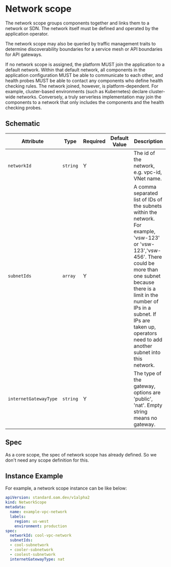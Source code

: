 # Network scope

The network scope groups components together and links them to a network or SDN. The network itself must be defined and operated by the application operator.

The network scope may also be queried by traffic management traits to determine discoverability boundaries for a service mesh or API boundaries for API gateways.

If no network scope is assigned, the platform MUST join the application to a default network. Within that default network, all components in the application configuration MUST be able to communicate to each other, and health probes MUST be able to contact any components who define health checking rules. The network joined, however, is platform-dependent. For example, cluster-based environments (such as Kubernetes) declare cluster-wide networks. Conversely, a truly serverless implementation may join the components to a network that only includes the components and the health checking probes.

## Schematic

| Attribute | Type | Required | Default Value | Description |
|-----------|------|----------|---------------|-------------|
| `networkId` | `string` | Y | | The id of the network, e.g. vpc-id, VNet name. |
| `subnetIds` | `array` | Y | | A comma separated list of IDs of the subnets within the network. For example, 'vsw-123' or 'vsw-123','vsw-456'. There could be more than one subnet because there is a limit in the number of IPs in a subnet. If IPs are taken up, operators need to add another subnet into this network. |
| `internetGatewayType` | `string` | Y | | The type of the gateway, options are 'public', 'nat'. Empty string means no gateway. |

## Spec

As a core scope, the spec of network scope has already defined. So we don't need any scope definition for this.

## Instance Example

For example, a network scope instance can be like below:

```yaml
apiVersion: standard.oam.dev/v1alpha2
kind: NetworkScope
metadata:
  name: example-vpc-network
  labels:
    region: us-west
    environment: production
spec:
  networkId: cool-vpc-network
  subnetIds:
  - cool-subnetwork
  - cooler-subnetwork
  - coolest-subnetwork
  internetGatewayType: nat
```
